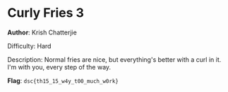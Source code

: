 # Curly Fries 3

**Author**: Krish Chatterjie

Difficulty: Hard

Description:
Normal fries are nice, but everything's better with a curl in it.
I'm with you, every step of the way.

**Flag**: `dsc{th15_15_w4y_t00_much_w0rk}`
